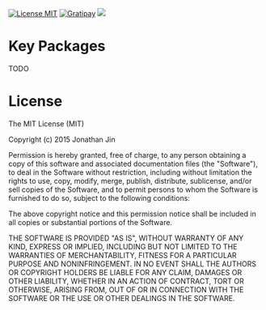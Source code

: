 [![License MIT](http://img.shields.io/:license-mit-blue.svg)](http://jinnovation.mit-license.org/)
[![Gratipay](http://img.shields.io/gratipay/jinnovation.svg)](https://gratipay.com/jinnovation/)
[![](https://travis-ci.org/jinnovation/dotemacs.svg)](https://travis-ci.org/jinnovation/dotemacs)

# Key Packages

TODO

# License
The MIT License (MIT)

Copyright (c) 2015 Jonathan Jin

Permission is hereby granted, free of charge, to any person obtaining a copy
of this software and associated documentation files (the "Software"), to deal
in the Software without restriction, including without limitation the rights
to use, copy, modify, merge, publish, distribute, sublicense, and/or sell
copies of the Software, and to permit persons to whom the Software is
furnished to do so, subject to the following conditions:

The above copyright notice and this permission notice shall be included in
all copies or substantial portions of the Software.

THE SOFTWARE IS PROVIDED "AS IS", WITHOUT WARRANTY OF ANY KIND, EXPRESS OR
IMPLIED, INCLUDING BUT NOT LIMITED TO THE WARRANTIES OF MERCHANTABILITY,
FITNESS FOR A PARTICULAR PURPOSE AND NONINFRINGEMENT. IN NO EVENT SHALL THE
AUTHORS OR COPYRIGHT HOLDERS BE LIABLE FOR ANY CLAIM, DAMAGES OR OTHER
LIABILITY, WHETHER IN AN ACTION OF CONTRACT, TORT OR OTHERWISE, ARISING FROM,
OUT OF OR IN CONNECTION WITH THE SOFTWARE OR THE USE OR OTHER DEALINGS IN
THE SOFTWARE.
